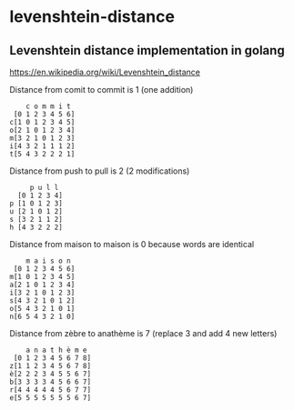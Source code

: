 # levenshtein-distance
## Levenshtein distance implementation in golang

https://en.wikipedia.org/wiki/Levenshtein_distance

Distance from comit to commit is 1 (one addition)
```
    c o m m i t
 [0 1 2 3 4 5 6]
c[1 0 1 2 3 4 5]
o[2 1 0 1 2 3 4]
m[3 2 1 0 1 2 3]
i[4 3 2 1 1 1 2]
t[5 4 3 2 2 2 1]
```

Distance from push to pull is 2 (2 modifications)
```
     p u l l
  [0 1 2 3 4]
p [1 0 1 2 3]
u [2 1 0 1 2]
s [3 2 1 1 2]
h [4 3 2 2 2]
```

Distance from maison to maison is 0 because words are identical
```
    m a i s o n
 [0 1 2 3 4 5 6]
m[1 0 1 2 3 4 5]
a[2 1 0 1 2 3 4]
i[3 2 1 0 1 2 3]
s[4 3 2 1 0 1 2]
o[5 4 3 2 1 0 1]
n[6 5 4 3 2 1 0]
```

Distance from zèbre to anathème is 7 (replace 3 and add 4 new letters)
```
    a n a t h è m e
 [0 1 2 3 4 5 6 7 8]
z[1 1 2 3 4 5 6 7 8]
è[2 2 2 3 4 5 5 6 7]
b[3 3 3 3 4 5 6 6 7]
r[4 4 4 4 4 5 6 7 7]
e[5 5 5 5 5 5 5 6 7]
```